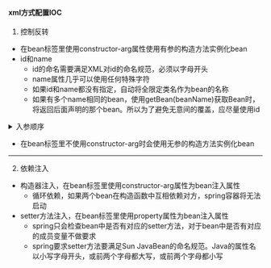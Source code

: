 #### xml方式配置IOC
1. 控制反转
- 在bean标签里使用constructor-arg属性使用有参的构造方法实例化bean
 - id和name
   - id的命名需要满足XML对id的命名规范，必须以字母开头
   - name属性几乎可以使用任何特殊字符
   - 如果id和name都没有指定，自动将全限定类名作为bean的名称
   - 如果有多个name相同的bean，使用getBean(beanName)获取Bean时，将返回后面声明的那个bean。所以为了避免无意间的覆盖，应尽量使用id
  <details>
   <summary>入参顺序</summary>

   - 通过type声明的入参，位置是无序的，即声明参数的顺序和构造方法参数的顺序无关
   - 需要确定顺序时，可以使用index   
   `<constructor-arg index="0" value="xxx"/>`
  </details>

  
- 在bean标签里不使用constructor-arg时会使用无参的构造方法实例化bean
---
2. 依赖注入
- 构造器注入，在bean标签里使用constructor-arg属性为bean注入属性
   - 循环依赖，如果两个bean在构造函数中互相依赖对方，spring容器将无法启动
- setter方法注入，在bean标签里使用property属性为bean注入属性
   - spring只会检查bean中是否有对应的setter方法，对于bean中是否有对应的成员变量不做要求
   - spring要求setter方法要满足Sun JavaBean的命名规范。Java的属性名以小写字母开头，或前两个字母都大写，或前两个字母都小写


